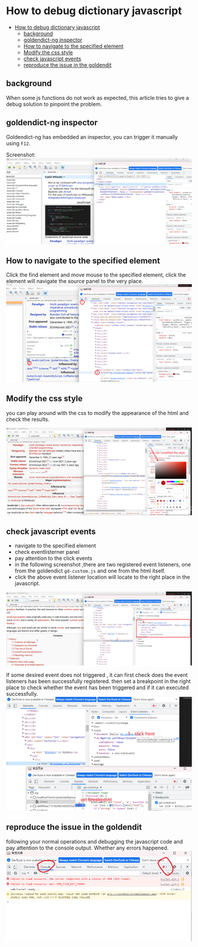 # How to debug dictionary javascript

- [How to debug dictionary javascript](#how-to-debug-dictionary-javascript)
  - [background](#background)
  - [goldendict-ng inspector](#goldendict-ng-inspector)
  - [How to navigate to the specified element](#how-to-navigate-to-the-specified-element)
  - [Modify the css style](#modify-the-css-style)
  - [check javascript events](#check-javascript-events)
  - [reproduce the issue in the goldendit](#reproduce-the-issue-in-the-goldendit)


## background
When some js functions do not work as expected, this article tries to give a debug solution to pinpoint the problem.



## goldendict-ng inspector

Goldendict-ng has embedded an inspector, you can trigger it manually using `F12`.

Screenshot:
![Inspector](../img/inspector.png)

## How to navigate to the specified element

Click the find element and move mouse to the specified element, click the element will navigate the source panel to the very place.
![steps](../img/inspector-steps.png)

## Modify the css style

you can play around with the css to modify the appearance of the html and check the results.

![style](../img/inspector-style.png)

## check javascript events

- navigate to the specified element
- check eventlisterner panel
- pay attention to the click events
- in the following screenshot ,there are two registered event listeners, one from the goldendict `gd-custom.js` and one from the html itself.
- click the above event listener location will locate to the right place in the javascript.

![event](../img/inspector-event.png)


If some desired event does not triggered , it can first check does the event listeners has been successfully registered. then set a breakpoint in the right place to check whether the event has been triggered and if it can executed successfully.
![breakpoint](../img/inspector-breakpoint.png)


## reproduce the issue in the goldendit

following your normal operations and debugging the javascript code and pay attention to the console output. Whether any errors happened.
![Alt text](../img/inspector-console.png)
